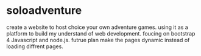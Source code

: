 # soloadventure
create a website to host choice your own adventure games. using it as a platform to build my understand of web development.
foucing on bootstrap 4 Javascript and node.js.
futrue plan make the pages dynamic instead of loading diffrent pages. 
